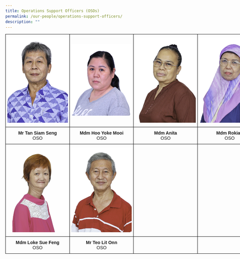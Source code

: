 ```yaml
---
title: Operations Support Officers (OSOs)
permalink: /our-people/operations-support-officers/
description: ""
---
```

<style type="text/css">
.tg  {border-collapse:collapse;border-spacing:0;margin:0px auto;}
.tg td{border-color:black;border-style:solid;border-width:1px;font-family:Arial, sans-serif;font-size:14px;
  overflow:hidden;padding:10px 5px;word-break:normal;}
.tg th{border-color:black;border-style:solid;border-width:1px;font-family:Arial, sans-serif;font-size:14px;
  font-weight:normal;overflow:hidden;padding:10px 5px;word-break:normal;}
.tg .tg-nrix{text-align:center;vertical-align:middle}
</style>
<table class="tg" style="undefined;table-layout: fixed; width: 800px">
<colgroup>
<col style="width: 200px">
<col style="width: 200px">
<col style="width: 200px">
<col style="width: 200px">
</colgroup>
<tbody>
  <tr>
    <td class="tg-nrix"><img src="/images/oso1.jpeg"></td>
    <td class="tg-nrix"><img src="/images/oso2.jpeg"></td>
    <td class="tg-nrix"><img src="/images/oso3.jpeg"></td>
    <td class="tg-nrix"><img src="/images/oso4.jpeg"></td>
  </tr>
  <tr>
		<td class="tg-nrix"><strong>Mr Tan Siam Seng</strong><br>OSO</td>
    <td class="tg-nrix"><strong>Mdm Hoo Yoke Mooi</strong><br>OSO</td>
    <td class="tg-nrix"><strong>Mdm Anita</strong><br>OSO</td>
    <td class="tg-nrix"><strong>Mdm Rokiah</strong><br>OSO</td>
  </tr>
  <tr>
    <td class="tg-nrix"><img src="/images/oso5.jpeg"></td>
    <td class="tg-nrix"><img src="/images/oso6.jpeg"></td>
    <td class="tg-nrix"></td>
    <td class="tg-nrix"></td>
  </tr>
  <tr>
    <td class="tg-nrix"><strong>Mdm Loke Sue Feng</strong><br>OSO</td>
    <td class="tg-nrix"><strong>Mr Teo Lit Onn</strong><br>OSO</td>
    <td class="tg-nrix"></td>
    <td class="tg-nrix"></td>
  </tr>
</tbody>
</table>